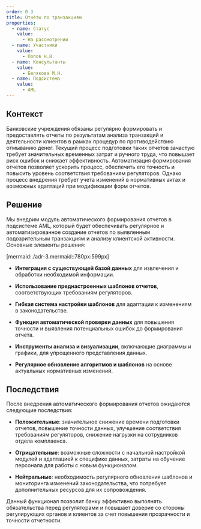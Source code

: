 ```yaml
---
order: 0.3
title: Отчёты по транзакциям
properties:
  - name: Статус
    value:
      - На рассмотрении
  - name: Участники
    value:
      - Попов Н.В.
  - name: Консультанты
    value:
      - Белякова М.Н.
  - name: Подсистема
    value:
      - AML
---
```


## Контекст

Банковские учреждения обязаны регулярно формировать и предоставлять отчеты по результатам анализа транзакций и деятельности клиентов в рамках процедур по противодействию отмыванию денег. Текущий процесс подготовки таких отчетов зачастую требует значительных временных затрат и ручного труда, что повышает риск ошибок и снижает эффективность. Автоматизация формирования отчетов позволяет ускорить процесс, обеспечить его точность и повысить уровень соответствия требованиям регуляторов. Однако процесс внедрения требует учета изменений в нормативных актах и возможных адаптаций при модификации форм отчетов.

## Решение

Мы внедрим модуль автоматического формирования отчетов в подсистеме AML, который будет обеспечивать регулярное и автоматизированное создание отчетов по выявленным подозрительным транзакциям и анализу клиентской активности. Основные элементы решения:

[mermaid:./adr-3.mermaid::780px:599px]

-  **Интеграция с существующей базой данных** для извлечения и обработки необходимой информации.

-  **Использование преднастроенных шаблонов отчетов**, соответствующих требованиям регуляторов.

-  **Гибкая система настройки шаблонов** для адаптации к изменениям в законодательстве.

-  **Функция автоматической проверки данных** для повышения точности и выявления потенциальных ошибок до формирования отчета.

-  **Инструменты анализа и визуализации**, включающие диаграммы и графики, для упрощенного представления данных.

-  **Регулярное обновление алгоритмов и шаблонов** на основе актуальных нормативных изменений.

## Последствия

После внедрения автоматического формирования отчетов ожидаются следующие последствия:

-  **Положительные**: значительное снижение времени подготовки отчетов, повышение точности данных, улучшение соответствия требованиям регуляторов, снижение нагрузки на сотрудников отдела комплаенса.

-  **Отрицательные**: возможные сложности с начальной настройкой модулей и адаптацией к специфике данных, затраты на обучение персонала для работы с новым функционалом.

-  **Нейтральные**: необходимость регулярного обновления шаблонов и мониторинга изменений законодательства, что потребует дополнительных ресурсов для их сопровождения.

Данный функционал позволит банку эффективно выполнять обязательства перед регуляторами и повышает доверие со стороны регулирующих органов и клиентов за счет повышения прозрачности и точности отчетности.